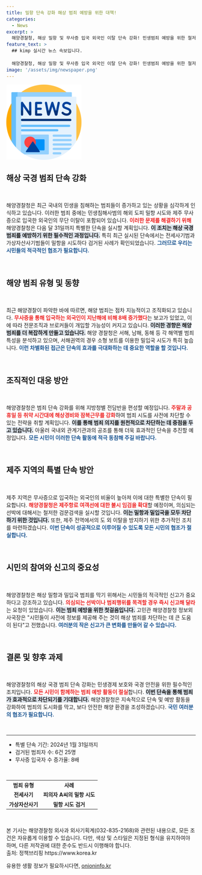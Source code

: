 ```yaml
---
title: 밀항 단속 강화 해상 범죄 예방을 위한 대책!
categories:
  - News
excerpt: >
  해양경찰청, 해상 밀항 및 무사증 입국 외국인 이탈 단속 강화! 민생범죄 예방을 위한 철저한 검문 검색과 신고 요청. 범죄의 새 트렌드, 함께 막아냅시다!
feature_text: >
  ## kimp 실시간 뉴스 속보입니다.

  해양경찰청, 해상 밀항 및 무사증 입국 외국인 이탈 단속 강화! 민생범죄 예방을 위한 철저한 검문 검색과 신고 요청. 범죄의 새 트렌드, 함께 막아냅시다!
image: '/assets/img/newspaper.png'
---
```


<p><img src="/assets/img/newspaper.png" alt="kimplant 속보" /></p>

<h2 data-ke-size="size26">해상 국경 범죄 단속 강화</h2>

<p data-ke-size="size16">&nbsp;</p>

<p>해양경찰청은 최근 국내의 민생을 침해하는 범죄들이 증가하고 있는 상황을 심각하게 인식하고 있습니다. 이러한 범죄 중에는 민생침해사범의 해외 도피 밀항 시도와 제주 무사증으로 입국한 외국인의 무단 이탈이 포함되어 있습니다. <b><span style="color: #ee2323;">이러한 문제를 해결하기 위해</span></b> 해양경찰청은 다음 달 31일까지 특별한 단속을 실시할 계획입니다. <b><span style="background-color: #21538527;">이 조치는 해상 국경 범죄를 예방하기 위한 필수적인 과정입니다.</span></b> 특히 최근 실시된 단속에서는 전세사기범과 가상자산사기범들이 밀항을 시도하다 검거된 사례가 확인되었습니다. <b><span style="color: #1a5490;">그러므로 우리는 시민들의 적극적인 협조가 필요합니다.</span></b></p>

<p data-ke-size="size16">&nbsp;</p>

<h2 data-ke-size="size26">해양 범죄 유형 및 동향</h2>

<p data-ke-size="size16">&nbsp;</p>

<p>최근 해양경찰이 파악한 바에 따르면, 해양 범죄는 점차 지능적이고 조직화되고 있습니다. <b><span style="color: #ee2323;">무사증을 통해 입국하는 외국인이 지난해에 비해 8배 증가했다</span></b>는 보고가 있었고, 이에 따라 전문조직과 브로커들이 개입할 가능성이 커지고 있습니다. <b><span style="background-color: #21538527;">이러한 경향은 해양 범죄를 더 복잡하게 만들고 있습니다.</span></b> 해양 경찰청은 서해, 남해, 동해 등 각 해역별 범죄 특성을 분석하고 있으며, 서해권역의 경우 소형 보트를 이용한 밀입국 시도가 특히 높습니다. <b><span style="color: #1a5490;">이런 차별화된 접근은 단속의 효과를 극대화하는 데 중요한 역할을 할 것입니다.</span></b></p>

<p data-ke-size="size16">&nbsp;</p>

<h2 data-ke-size="size26">조직적인 대응 방안</h2>

<p data-ke-size="size16">&nbsp;</p>

<p>해양경찰청은 범죄 단속 강화를 위해 지방청별 전담반을 편성할 예정입니다. <b><span style="color: #ee2323;">주말과 공휴일 등 취약 시간대에 해상경비와 잠복근무를 강화</span></b>하여 범죄 시도를 사전에 차단할 수 있는 전략을 취할 계획입니다. <b><span style="background-color: #21538527;">이를 통해 범죄 의지를 원천적으로 차단하는 데 중점을 두고 있습니다.</span></b> 아울러 국내외 관계기관과의 공조를 통해 더욱 효과적인 단속을 추진할 예정입니다. <b><span style="color: #1a5490;">모든 시민이 이러한 단속 활동에 적극 동참해 주길 바랍니다.</span></b></p>

<p data-ke-size="size16">&nbsp;</p>

<h2 data-ke-size="size26">제주 지역의 특별 단속 방안</h2>

<p data-ke-size="size16">&nbsp;</p>

<p>제주 지역은 무사증으로 입국하는 외국인의 비율이 높아져 이에 대한 특별한 단속이 필요합니다. <b><span style="color: #ee2323;">해양경찰청은 제주항로 여객선에 대한 불시 임검을 확대</span></b>할 예정이며, 의심되는 선박에 대해서는 철저한 검문검색을 실시할 것입니다. <b><span style="background-color: #21538527;">이는 밀항과 밀입국을 모두 차단하기 위한 것입니다.</span></b> 또한, 제주 전역에서의 도 외 이탈을 방지하기 위한 추가적인 조치를 마련하겠습니다. <b><span style="color: #1a5490;">이번 단속이 성공적으로 이루어질 수 있도록 모든 시민의 협조가 절실합니다.</span></b></p>

<p data-ke-size="size16">&nbsp;</p>

<h2 data-ke-size="size26">시민의 참여와 신고의 중요성</h2>

<p data-ke-size="size16">&nbsp;</p>

<p>해양경찰청은 해상 밀항과 밀입국 범죄를 막기 위해서는 시민들의 적극적인 신고가 중요하다고 강조하고 있습니다. <b><span style="color: #ee2323;">의심되는 선박이나 범죄행위를 목격할 경우 즉시 신고해 달라</span></b>는 요청이 있었습니다. <b><span style="background-color: #21538527;">이는 범죄 예방을 위한 첫걸음입니다.</span></b> 고민관 해양경찰청 정보외사국장은 "시민들이 사전에 정보를 제공해 주는 것이 해상 범죄를 차단하는 데 큰 도움이 된다"고 전했습니다. <b><span style="color: #1a5490;">여러분의 작은 신고가 큰 변화를 만들어 갈 수 있습니다.</span></b></p>

<p data-ke-size="size16">&nbsp;</p>

<h2 data-ke-size="size26">결론 및 향후 과제</h2>

<p data-ke-size="size16">&nbsp;</p>

<p>해양경찰청의 해상 국경 범죄 단속 강화는 민생경제 보호와 국경 안전을 위한 필수적인 조치입니다. <b><span style="color: #ee2323;">모든 시민이 함께하는 범죄 예방 활동이 절실</span></b>합니다. <b><span style="background-color: #21538527;">이번 단속을 통해 범죄가 효과적으로 차단되기를 기대합니다.</span></b> 해양경찰청은 지속적으로 단속 및 예방 활동을 강화하여 범죄의 도시화를 막고, 보다 안전한 해양 환경을 조성하겠습니다. <b><span style="color: #1a5490;">국민 여러분의 협조가 필요합니다.</span></b></p>

<p data-ke-size="size16">&nbsp;</p>

<hr>

<ul>
    <li>특별 단속 기간: 2024년 1월 31일까지</li>
    <li>검거된 범죄자 수: 6건 25명</li>
    <li>무사증 입국자 수 증가율: 8배</li>
</ul>

<p data-ke-size="size16">&nbsp;</p>

<table>
    <tr>
        <td style="text-align: center; height: 17px;"><b>범죄 유형</b></td>
        <td style="text-align: center; height: 17px;"><b>사례</b></td>
    </tr>
    <tr>
        <td style="text-align: center; height: 17px;"><b>전세사기</b></td>
        <td style="text-align: center; height: 17px;"><b>피의자 A씨의 밀항 시도</b></td>
    </tr>
    <tr>
        <td style="text-align: center; height: 17px;"><b>가상자산사기</b></td>
        <td style="text-align: center; height: 17px;"><b>밀항 시도 검거</b></td>
    </tr>
</table>

<p data-ke-size="size16">&nbsp;</p>

<p>본 기사는 해양경찰청 외사과 외사기획계(032-835-2168)와 관련된 내용으로, 모든 조건은 자유롭게 이용할 수 있습니다. 다만, 색상 및 스타일은 지정된 형식을 유지하여야 하며, 다른 저작권에 대한 준수도 반드시 이행해야 합니다. <br/> 출처: 정책브리핑 https://www.korea.kr</p>
유용한 생활 정보가 필요하시다면, <a href="https://onioninfo.kr" rel="dofollow">onioninfo.kr</a>


